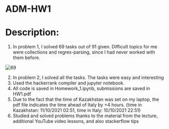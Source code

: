 # ADM-HW1
# Description:
1. In problem 1, I solved 69 tasks out of 91 given. Difficult topics for me were collections and regrex-parsing, since I had never worked with them before.

![69](https://user-images.githubusercontent.com/91618962/136713657-d7e6a76b-52fc-4756-8ee4-77e90d159b9e.PNG)


2. In problem 2, I solved all the tasks. The tasks were easy and interesting
3. Used the hackerrank compiler and jupyter notebook.
4. All code is saved in Homework_1.ipynb, submissions are saved in HW1.pdf
5. Due to the fact that the time of Kazakhstan was set on my laptop, the pdf file indicates the time ahead of Italy by +4 hours.
(time in Kazakhstan: 11/10/2021 02:51, time in Italy: 10/10/2021 22:51)
6. Studied and solved problems thanks to the material from the lecture, additional YouTube video lessons, and also stackerflow tips
